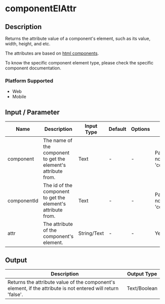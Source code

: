 # componentElAttr

## Description

Returns the attribute value of a component's element, such as its value, width, height, and etc.

The attributes are based on [html components](https://developer.mozilla.org/en-US/docs/Web/HTML/Element).

To know the specific component element type, please check the specific component documentation.

### Platform Supported

- Web
- Mobile

## Input / Parameter

| Name | Description | Input Type | Default | Options | Required |
| ------ | ------ | ------ | ------ | ------ | ------ |
| component | The name of the component to get the element's attribute from. | Text | - | - | Partial (Yes if no 'componentId'.) |
| componentId | The id of the component to get the element's attribute from. | Text | - | - | Partial (Yes if no 'component'.) |
| attr | The attribute of the component's element. | String/Text | - | - | Yes |

## Output

| Description | Output Type |
| ------ | ------ |
| Returns the attribute value of the component's element, if the attribute is not entered will return 'false'. | Text/Boolean |